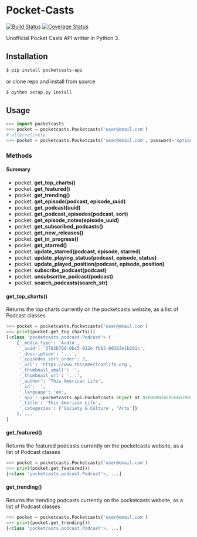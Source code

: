 # Pocket-Casts
[![Build Status](https://travis-ci.org/exofudge/Pocket-Casts.svg?branch=master)](https://travis-ci.org/exofudge/Pocket-Casts)
[![Coverage Status](https://coveralls.io/repos/github/exofudge/Pocket-Casts/badge.svg?branch=master)](https://coveralls.io/github/exofudge/Pocket-Casts?branch=master)

Unofficial Pocket Casts API writter in Python 3.
## Installation
```sh
$ pip install pocketcasts-api
```
or clone repo and install from source
```sh
$ python setup.py install
```

## Usage
```python
>>> import pocketcasts
>>> pocket = pocketcasts.Pocketcasts('user@email.com')
# alternatively
>>> pocket = pocketcasts.Pocketcasts('user@email.com', password='optional')
```
### Methods
#### Summary
- pocket. **get_top_charts()**
- pocket. **get_featured()**
- pocket. **get_trending()**
- pocket. **get_episode(podcast, episode_uuid)**
- pocket. **get_podcast(uuid)**
- pocket. **get_podcast_episodes(podcast, sort)**
- pocket. **get_episode_notes(episode_uuid)**
- pocket. **get_subscribed_podcasts()**
- pocket. **get_new_releases()**
- pocket. **get_in_progress()**
- pocket. **get_starred()**
- pocket. **update_starred(podcast, episode, starred)**
- pocket. **update_playing_status(podcast, episode, status)**
- pocket. **update_played_position(podcast, episode, position)**
- pocket. **subscribe_podcast(podcast)**
- pocket. **unsubscribe_podcast(podcast)**
- pocket. **search_podcasts(search_str)**

#### get_top_charts()
Returns the top charts currently on the pocketcasts website, as a list of Podcast classes
```python
>>> pocket = pocketcasts.Pocketcasts('user@email.com')
>>> print(pocket.get_top_charts())
[<class 'pocketcasts.podcast.Podcast'> (
    {'_media_type': 'Audio',
     '_uuid': '3782b780-0bc5-012e-fb02-00163e1b201c',
     '_description': '...',
     '_episodes_sort_order': 3,
     '_url': 'https://www.thisamericanlife.org',
     '_thumbnail_small': '',
     '_thumbnail_url': '...',
     '_author': 'This American Life',
     '_id': '',
     '_language': 'en',
     '_api': <pocketcasts.api.Pocketcasts object at 0x0000016F0E6E6390>,
     '_title': 'This American Life',
     '_categories': ['Society & Culture', 'Arts']}
    ), ...
]
```
#### get_featured()
Returns the featured podcasts currently on the pocketcasts website, as a list of Podcast classes
```python
>>> pocket = pocketcasts.Pocketcasts('user@email.com')
>>> print(pocket.get_featured())
[<class 'pocketcasts.podcast.Podcast'>, ...]
```
#### get_trending()
Returns the trending podcasts currently on the pocketcasts website, as a list of Podcast classes
```python
>>> pocket = pocketcasts.Pocketcasts('user@email.com')
>>> print(pocket.get_trending())
[<class 'pocketcasts.podcast.Podcast'>, ...]
```